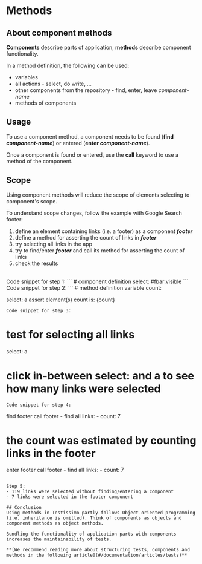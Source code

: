 # Methods

## About component methods
**Components** describe parts of application, **methods** describe component functionality.

In a method definition, the following can be used:
- variables
- all actions - select, do write, ...   
- other components from the repository - find, enter, leave _component-name_
- methods of components 

## Usage
To use a component method, a component needs to be found (**find _component-name_**) or entered (**enter _component-name_**).

Once a component is found or entered, use the **call** keyword to use a method of the component. 

## Scope
Using component methods will reduce the scope of elements selecting to component's scope. 

To understand scope changes, follow the example with Google Search footer:
1. define an element containing links (i.e. a footer) as a component **_footer_**
2. define a method for asserting the count of links in **_footer_**
3. try selecting all links in the app
4. try to find/enter **_footer_** and call its method for asserting the count of links
5. check the results

<br>
Code snippet for step 1:
```
# component definition
select: #fbar:visible
```
Code snippet for step 2:
```
# method definition
variable count: 

select: a
assert element(s) count is: {count}
```
Code snippet for step 3:
```
# test for selecting all links 
select: a
# click in-between select: and a to see how many links were selected
```
Code snippet for step 4:
```
find footer
call footer - find all links: 
    - count: 7
# the count was estimated by counting links in the footer
    
enter footer
call footer - find all links: 
    - count: 7
```

Step 5:
- 119 links were selected without finding/entering a component
- 7 links were selected in the footer component

## Conclusion
Using methods in Testissimo partly follows Object-oriented programming (i.e. inheritance is omitted). Think of components as objects and component methods as object methods.

Bundling the functionality of application parts with components increases the maintainability of tests. 

**[We recommend reading more about structuring tests, components and methods in the following article](#/documentation/articles/tests)**
